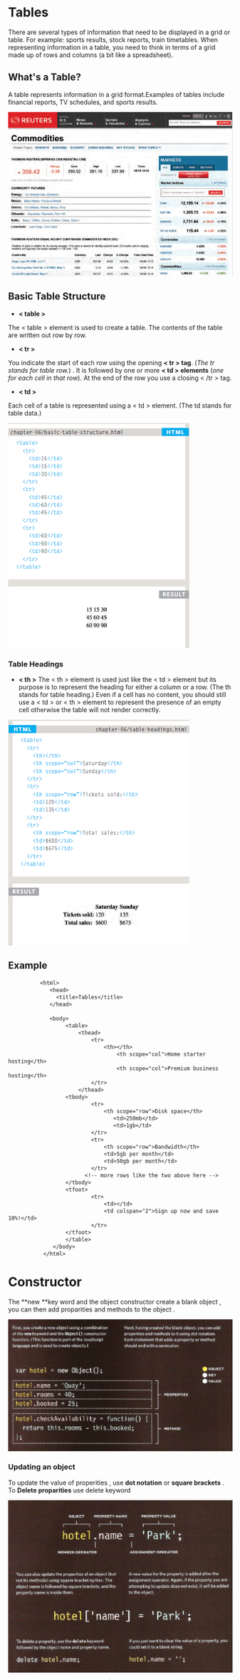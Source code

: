 
# Tables 

There are several types of information that need to be displayed in a grid or table. For example: sports results, stock reports, train timetables. When representing information in a table, you need to think in terms of a grid made up of rows and columns (a bit like a spreadsheet).

## What's a Table?

A table represents information in a grid format.Examples of tables include financial reports, TV schedules, and sports results.


![table](tab.png)



## Basic Table Structure 

- **< table >**

The < table > element is used to create a table. The contents of the table are written out row by row.

- **< tr >**

You indicate the start of each row using the opening **< tr > tag**. (*The tr stands for table row.*) .
It is followed by one or more **< td > elements** (*one for each cell in that row*). At the end of the row you use a closing < /tr > tag.

- **< td >**

Each cell of a table is represented using a < td > element. (The td stands for table data.)


![table](tabStr.png)



### Table Headings

- **< th >**
The < th > element is used just like the < td > element but its purpose is to represent the heading for either a column or a row. (The th stands for table heading.)
Even if a cell has no content, you should still use a < td > or < th > element to represent the presence of an empty cell otherwise the table will not render correctly. 


![table](head1.png)



## Example

              <html>
                 <head>
                   <title>Tables</title>
                 </head>
                 
                 <body>
                      <table>
                          <thead>
                              <tr>
                                  <th></th>
                                      <th scope="col">Home starter hosting</th>
                                      <th scope="col">Premium business hosting</th>
                              </tr>
                          </thead>
                      <tbody>
                              <tr>
                                  <th scope="row">Disk space</th>
                                     <td>250mb</td>
                                     <td>1gb</td>
                              </tr>
                              <tr>
                                  <th scope="row">Bandwidth</th>
                                  <td>5gb per month</td>
                                  <td>50gb per month</td>
                              </tr>
                            <!-- more rows like the two above here -->
                      </tbody>
                      <tfoot>
                              <tr>
                                  <td></td>
                                  <td colspan="2">Sign up now and save 10%!</td>
                              </tr>
                      </tfoot>
                      </table>
                  </body>
               </html>





# Constructor


The **new **key word and the object constructor create a blank object , you can then add proparities and methods to the object .


![constructor](cons.png)


### Updating an object 

To update the value of properities , use **dot notation** or **square brackets** .
To **Delete proparities** use delete keyword

![update](update.png)





